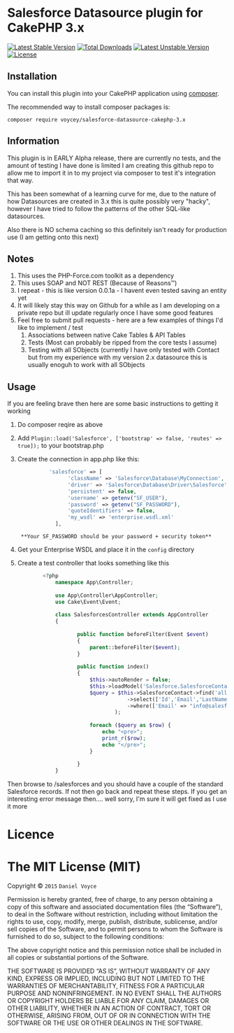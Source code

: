 # Salesforce Datasource plugin for CakePHP 3.x
[![Latest Stable Version](https://poser.pugx.org/voycey/salesforce-datasource-cakephp-3.x/v/stable)](https://packagist.org/packages/voycey/salesforce-datasource-cakephp-3.x) [![Total Downloads](https://poser.pugx.org/voycey/salesforce-datasource-cakephp-3.x/downloads)](https://packagist.org/packages/voycey/salesforce-datasource-cakephp-3.x) [![Latest Unstable Version](https://poser.pugx.org/voycey/salesforce-datasource-cakephp-3.x/v/unstable)](https://packagist.org/packages/voycey/salesforce-datasource-cakephp-3.x) [![License](https://poser.pugx.org/voycey/salesforce-datasource-cakephp-3.x/license)](https://packagist.org/packages/voycey/salesforce-datasource-cakephp-3.x)

## Installation

You can install this plugin into your CakePHP application using [composer](http://getcomposer.org).

The recommended way to install composer packages is:

```
composer require voycey/salesforce-datasource-cakephp-3.x
```

## Information

This plugin is in EARLY Alpha release, there are currently no tests, and the amount of testing I have done is limited
I am creating this github repo to allow me to import it in to my project via composer to test it's integration that way.

This has been somewhat of a learning curve for me, due to the nature of how Datasources are created in 3.x this is quite 
possibly very "hacky", however I have tried to follow the patterns of the other SQL-like datasources.

Also there is NO schema caching so this definitely isn't ready for production use (I am getting onto this next)

## Notes

1. This uses the PHP-Force.com toolkit as a dependency
2. This uses SOAP and NOT REST (Because of Reasons™)
3. I repeat - this is like version 0.0.1a - I havent even tested saving an entity yet
4. It will likely stay this way on Github for a while as I am developing on a private repo but ill update regularly once I have some good features
5. Feel free to submit pull requests - here are a few examples of things I'd like to implement / test
    1. Associations between native Cake Tables & API Tables
    2. Tests (Most can probably be ripped from the core tests I assume)
    3. Testing with all SObjects (currently I have only tested with Contact but from my experience with my version 2.x datasource this is usually enoguh to work with all SObjects
    
    
    
## Usage

If you are feeling brave then here are some basic instructions to getting it working

1. Do composer reqire as above
2. Add ```Plugin::load('Salesforce', ['bootstrap' => false, 'routes' => true]);``` to your bootstrap.php
3. Create the connection in app.php like this:

    ```php
              'salesforce' => [
                    'className' => 'Salesforce\Database\MyConnection',
                    'driver' => 'Salesforce\Database\Driver\Salesforce',
                    'persistent' => false,
                    'username' => getenv("SF_USER"),
                    'password' => getenv("SF_PASSWORD"),
                    'quoteIdentifiers' => false,
                    'my_wsdl' => 'enterprise.wsdl.xml'
                ],
    ```

        **Your SF_PASSWORD should be your password + security token**
 
4. Get your Enterprise WSDL and place it in the ```config``` directory
5. Create a test controller that looks something like this

    ```php
            <?php
                namespace App\Controller;
                   
                use App\Controller\AppController;
                use Cake\Event\Event;
                   
                class SalesforcesController extends AppController 
                {
                   
                       public function beforeFilter(Event $event)
                       {
                           parent::beforeFilter($event);
                       }
                       
                       public function index()
                       {
                           $this->autoRender = false;
                           $this->loadModel('Salesforce.SalesforceContact');
                           $query = $this->SalesforceContact->find('all')
                                       ->select(['Id','Email','LastName'])
                                       ->where(['Email' => "info@salesforce.com"]
                                   );
                   
                           foreach ($query as $row) {
                               echo "<pre>";
                               print_r($row);
                               echo "</pre>";
                           }
                   
                       }
                }
    ```        


Then browse to /salesforces and you should have a couple of the standard Salesforce records. If not then go back and repeat these steps. If you get an interesting error message then.... well sorry, I'm sure it will get fixed as I use it more

# Licence

The MIT License (MIT)
=====================

Copyright © `2015` `Daniel Voyce`

Permission is hereby granted, free of charge, to any person
obtaining a copy of this software and associated documentation
files (the “Software”), to deal in the Software without
restriction, including without limitation the rights to use,
copy, modify, merge, publish, distribute, sublicense, and/or sell
copies of the Software, and to permit persons to whom the
Software is furnished to do so, subject to the following
conditions:

The above copyright notice and this permission notice shall be
included in all copies or substantial portions of the Software.

THE SOFTWARE IS PROVIDED “AS IS”, WITHOUT WARRANTY OF ANY KIND,
EXPRESS OR IMPLIED, INCLUDING BUT NOT LIMITED TO THE WARRANTIES
OF MERCHANTABILITY, FITNESS FOR A PARTICULAR PURPOSE AND
NONINFRINGEMENT. IN NO EVENT SHALL THE AUTHORS OR COPYRIGHT
HOLDERS BE LIABLE FOR ANY CLAIM, DAMAGES OR OTHER LIABILITY,
WHETHER IN AN ACTION OF CONTRACT, TORT OR OTHERWISE, ARISING
FROM, OUT OF OR IN CONNECTION WITH THE SOFTWARE OR THE USE OR
OTHER DEALINGS IN THE SOFTWARE.

